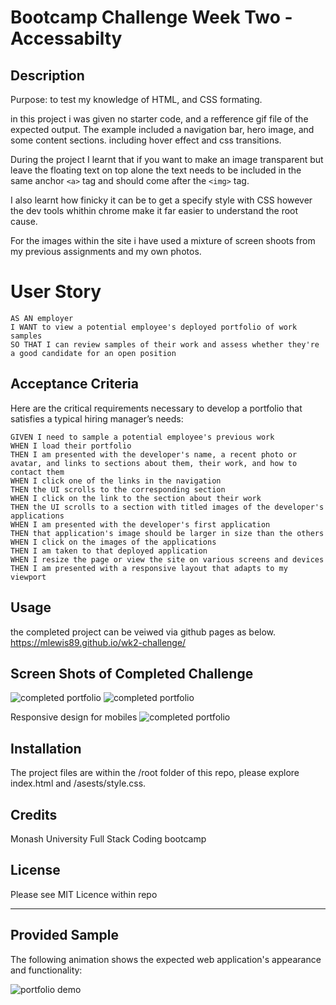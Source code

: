 

# Bootcamp Challenge Week Two - Accessabilty

## Description

Purpose: to test my knowledge of HTML, and CSS formating.

in this project i was given no starter code, and a refference gif file of the expected output. The example included a navigation bar, hero image, and some content sections. including hover effect and css transitions.

During the project I learnt that if you want to make an image transparent but leave the floating text on top alone the text needs to be included in the same anchor ```<a>``` tag and should come after the ```<img>``` tag.

I also learnt how finicky it can be to get a specify style with CSS however the dev tools whithin chrome make it far easier to understand the root cause.

For the images within the site i have used a mixture of screen shoots from my previous assignments and my own photos.


# User Story

```
AS AN employer
I WANT to view a potential employee's deployed portfolio of work samples
SO THAT I can review samples of their work and assess whether they're a good candidate for an open position
```

## Acceptance Criteria

Here are the critical requirements necessary to develop a portfolio that satisfies a typical hiring manager’s needs:

```
GIVEN I need to sample a potential employee's previous work
WHEN I load their portfolio
THEN I am presented with the developer's name, a recent photo or avatar, and links to sections about them, their work, and how to contact them
WHEN I click one of the links in the navigation
THEN the UI scrolls to the corresponding section
WHEN I click on the link to the section about their work
THEN the UI scrolls to a section with titled images of the developer's applications
WHEN I am presented with the developer's first application
THEN that application's image should be larger in size than the others
WHEN I click on the images of the applications
THEN I am taken to that deployed application
WHEN I resize the page or view the site on various screens and devices
THEN I am presented with a responsive layout that adapts to my viewport
```

## Usage

the completed project can be veiwed via github pages as below.
https://mlewis89.github.io/wk2-challenge/


## Screen Shots of Completed Challenge

![completed portfolio](./assets/screenshot1.PNG)
![completed portfolio](./assets/screenshot2.PNG)

Responsive design for mobiles
![completed portfolio](./assets/screenshot3.PNG)

## Installation

The project files are within the /root folder of this repo, please explore index.html and /asests/style.css.


## Credits

Monash University Full Stack Coding bootcamp

## License

Please see MIT Licence within repo

---

## Provided Sample

The following animation shows the expected web application's appearance and functionality:

![portfolio demo](./02-Challenge/Assets/02-advanced-css-homework-demo.gif)
